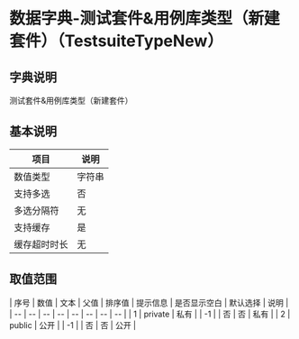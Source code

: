 # 数据字典-测试套件&用例库类型（新建套件）（TestsuiteTypeNew）
## 字典说明
测试套件&用例库类型（新建套件）

## 基本说明
| 项目 | 说明 |
| -- | -- |
| 数值类型 | 字符串 |
| 支持多选 | 否 |
| 多选分隔符 | 无 |
| 支持缓存 | 是 |
| 缓存超时时长 | 无 |

## 取值范围
| 序号 | 数值 | 文本 | 父值 | 排序值 | 提示信息 | 是否显示空白 | 默认选择 | 说明 |
| -- | -- | -- | -- | -- | -- | -- | -- |
| 1 | private | 私有 |  | -1 |  | 否 | 否 | 私有 |
| 2 | public | 公开 |  | -1 |  | 否 | 否 | 公开 |

